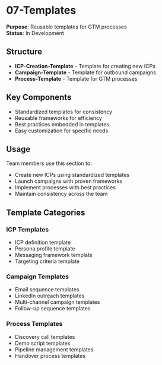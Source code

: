 # 07-Templates
**Purpose**: Reusable templates for GTM processes  
**Status**: In Development

## Structure
- **ICP-Creation-Template** - Template for creating new ICPs
- **Campaign-Template** - Template for outbound campaigns
- **Process-Template** - Template for GTM processes

## Key Components
- Standardized templates for consistency
- Reusable frameworks for efficiency
- Best practices embedded in templates
- Easy customization for specific needs

## Usage
Team members use this section to:
- Create new ICPs using standardized templates
- Launch campaigns with proven frameworks
- Implement processes with best practices
- Maintain consistency across the team

## Template Categories
### ICP Templates
- ICP definition template
- Persona profile template
- Messaging framework template
- Targeting criteria template

### Campaign Templates
- Email sequence templates
- LinkedIn outreach templates
- Multi-channel campaign templates
- Follow-up sequence templates

### Process Templates
- Discovery call templates
- Demo script templates
- Pipeline management templates
- Handover process templates
